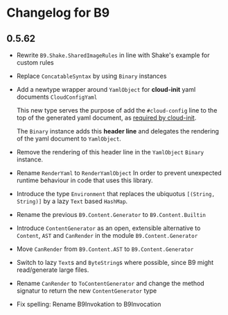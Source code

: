 # Changelog for B9

## 0.5.62

* Rewrite `B9.Shake.SharedImageRules` in line with 
  Shake's example for custom rules  

* Replace `ConcatableSyntax` by using `Binary` instances

* Add a newtype wrapper around `YamlObject` for **cloud-init** yaml documents
  `CloudConfigYaml`
  
  This new type serves the purpose of add the `#cloud-config`
  line to the top of the generated yaml document, 
  as [required by cloud-init](https://cloudinit.readthedocs.io/en/latest/topics/format.html#cloud-config-data).
  
  The `Binary` instance adds this **header line** and 
  delegates the rendering of the yaml document to 
  `YamlObject`.
  
* Remove the rendering of this header line in the `YamlObject` 
  `Binary` instance.

* Rename `RenderYaml` to `RenderYamlObject` In order to prevent unexpected 
  runtime behaviour in code that uses this library.
  
* Introduce the type `Environment` that replaces the ubiquotus `[(String, String)]`
  by a lazy `Text` based `HashMap`.
  
* Rename the previous `B9.Content.Generator` to `B9.Content.Builtin`

* Introduce `ContentGenerator` as an open, extensible alternative
  to `Content`, `AST` and `CanRender` in the module
  `B9.Content.Generator`

* Move `CanRender` from `B9.Content.AST` to `B9.Content.Generator`    

* Switch to lazy `Text`s and `ByteString`s where possible, since B9 might
  read/generate large files. 
  
* Rename `CanRender` to `ToContentGenerator` 
  and change the method signatur to return the new `ContentGenerator` type  

* Fix spelling: Rename B9Invokation to B9Invocation
  
  